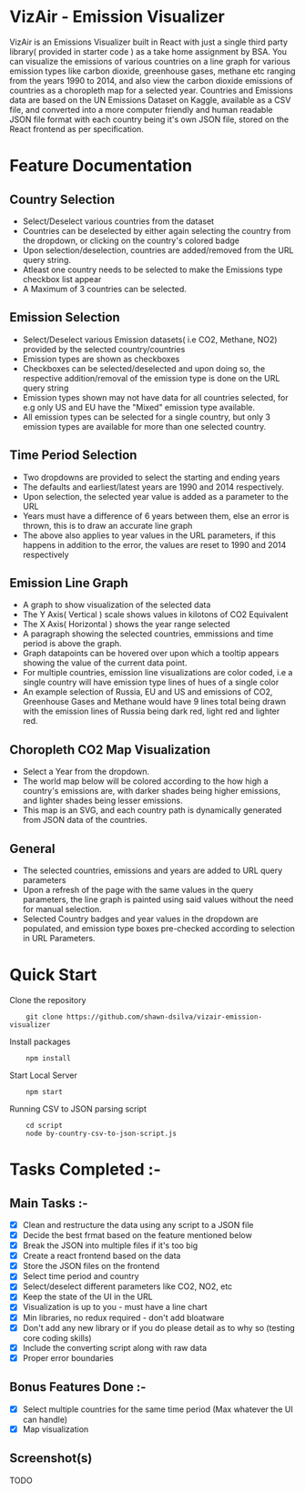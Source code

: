 # VizAir - Emission Visualizer

VizAir is an Emissions Visualizer built in React with just a single third party library( provided in starter code ) as a take home assignment by BSA.
You can visualize the emissions of various countries on a line graph for various emission types like carbon dioxide, greenhouse gases, methane etc ranging from the years 1990 to 2014, and also view the carbon dioxide emissions of countries as a choropleth map for a selected year.
Countries and Emissions data are based on the UN Emissions Dataset on Kaggle, available as a CSV file, and converted into a more computer friendly and human readable JSON file format with each country being it's own JSON file, stored on the React frontend as per specification.

# Feature Documentation

## Country Selection

- Select/Deselect various countries from the dataset
- Countries can be deselected by either again selecting the country from the dropdown, or clicking on the country's colored badge
- Upon selection/deselection, countries are added/removed from the URL query string.
- Atleast one country needs to be selected to make the Emissions type checkbox list appear
- A Maximum of 3 countries can be selected.

## Emission Selection

- Select/Deselect various Emission datasets( i.e CO2, Methane, NO2) provided by the selected country/countries
- Emission types are shown as checkboxes
- Checkboxes can be selected/deselected and upon doing so, the respective addition/removal of the emission type is done on the URL query string
- Emission types shown may not have data for all countries selected, for e.g only US and EU have the "Mixed" emission type available.
- All emission types can be selected for a single country, but only 3 emission types are available for more than one selected country.

## Time Period Selection

- Two dropdowns are provided to select the starting and ending years
- The defaults and earliest/latest years are 1990 and 2014 respectively.
- Upon selection, the selected year value is added as a parameter to the URL
- Years must have a difference of 6 years between them, else an error is thrown, this is to draw an accurate line graph
- The above also applies to year values in the URL parameters, if this happens in addition to the error, the values are reset to 1990 and 2014 respectively

## Emission Line Graph

- A graph to show visualization of the selected data
- The Y Axis( Vertical ) scale shows values in kilotons of CO2 Equivalent
- The X Axis( Horizontal ) shows the year range selected
- A paragraph showing the selected countries, emmissions and time period is above the graph.
- Graph datapoints can be hovered over upon which a tooltip appears showing the value of the current data point.
- For multiple countries, emission line visualizations are color coded, i.e a single country will have emission type lines of hues of a single color
- An example selection of Russia, EU and US and emissions of CO2, Greenhouse Gases and Methane would have 9 lines total being drawn with the emission lines of Russia being dark red, light red and lighter red.

## Choropleth CO2 Map Visualization

- Select a Year from the dropdown.
- The world map below will be colored according to the how high a country's emissions are, with darker shades being higher emissions, and lighter shades being lesser emissions.
- This map is an SVG, and each country path is dynamically generated from JSON data of the countries.

## General

- The selected countries, emissions and years are added to URL query parameters
- Upon a refresh of the page with the same values in the query parameters, the line graph is painted using said values without the need for manual selection.
- Selected Country badges and year values in the dropdown are populated, and emission type boxes pre-checked according to selection in URL Parameters.


# Quick Start

Clone the repository
```
    git clone https://github.com/shawn-dsilva/vizair-emission-visualizer
```

Install packages
```
    npm install
```

Start Local Server
```
    npm start
```

Running CSV to JSON parsing script 
```
    cd script
    node by-country-csv-to-json-script.js
```

# Tasks Completed :-

## Main Tasks :-

- [x] Clean and restructure the data using any script to a JSON file 
- [x] Decide the best frmat based on the feature mentioned below
- [x] Break the JSON into multiple files if it's too big
- [x] Create a react frontend based on the data 
- [x] Store the JSON files on the frontend
- [x] Select time period and country
- [x] Select/deselect different parameters like CO2, NO2, etc
- [x] Keep the state of the UI in the URL
- [x] Visualization is up to you - must have a line chart
- [x] Min libraries, no redux required - don't add bloatware
- [x] Don't add any new library or if you do please detail as to why so (testing core coding skills)
- [x] Include the converting script along with raw data
- [x] Proper error boundaries

## Bonus Features Done :-

- [x] Select multiple countries for the same time period (Max whatever the UI can handle)
- [x] Map visualization

## Screenshot(s)
 
 TODO